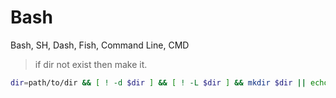 # Bash
Bash, SH, Dash, Fish, Command Line, CMD

> if dir not exist then make it.
```bash
dir=path/to/dir && [ ! -d $dir ] && [ ! -L $dir ] && mkdir $dir || echo " $dir > $(readlink -f $dir)"
```
